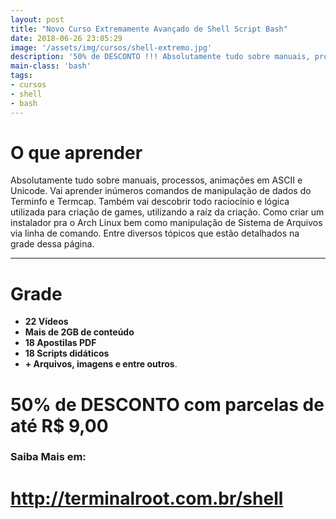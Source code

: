 ```yaml
---
layout: post
title: "Novo Curso Extremamente Avançado de Shell Script Bash"
date: 2018-06-26 23:05:29
image: '/assets/img/cursos/shell-extremo.jpg'
description: '50% de DESCONTO !!! Absolutamente tudo sobre manuais, processos, animações em ASCII e Unicode, Games, Instalador profissional pro Arch e muito mais!'
main-class: 'bash'
tags:
- cursos
- shell
- bash
---
```


# O que aprender

Absolutamente tudo sobre manuais, processos, animações em ASCII e Unicode. Vai aprender inúmeros comandos de manipulação de dados do Terminfo e Termcap. Também vai descobrir todo raciocínio e lógica utilizada para criação de games, utilizando a raíz da criação. Como criar um instalador pra o Arch Linux bem como manipulação de Sistema de Arquivos via linha de comando. Entre diversos tópicos que estão detalhados na grade dessa página.

***

# Grade

- __22 Vídeos__
- __Mais de 2GB de conteúdo__
- __18 Apostilas PDF__
- __18 Scripts didáticos__
- __+ Arquivos, imagens e entre outros__.

# 50% de DESCONTO com parcelas de até R$ 9,00

### Saiba Mais em:
# <http://terminalroot.com.br/shell>
